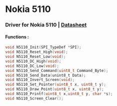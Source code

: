 # Nokia 5110

### Driver for Nokia 5110         |         [Datasheet](https://www.sparkfun.com/datasheets/LCD/Monochrome/Nokia5110.pdf)


#### Functions :
```C
void N5110_Init(SPI_TypeDef *SPI);
void N5110_Reset_High(void);
void N5110_Reset_Low(void);
void N5110_DC_High(void);
void N5110_DC_Low(void);
void N5110_Send_Command(uint8_t Command_Byte);
void N5110_Send_Data(unint8_t Data);
void N5110_Invert_Screen(void);
void N5110_Set_Pointer(uint8_t x, uint8_t y);
void N5110_Draw_Point(uint8_t x, uint8_t y);
void N5110_Printf(uint8_t x,uint8_t y, char *s);
void N5110_Screen_Clear();
```
